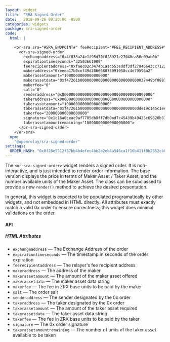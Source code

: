 ```yaml
---
layout: widget
title:  "SRA Signed Order"
date:   2018-09-26 09:20:00 -0500
categories: widgets
package: sra-signed-order
code:
  html: |

    <or-sra sra="#SRA_ENDPOINT#" feeRecipient="#FEE_RECIPIENT_ADDRESS#">
      <or-sra-signed-order
        exchangeaddress="0x4f833a24e1f95d70f028921e27040ca56e09ab0b"
        expirationtimeseconds="32503661989"
        feerecipientaddress="0xfaec02c3474b1a1c553eddf3df27946643cc7122"
        makeraddress="0xeeea17b0cef49d206668075991058cc4e79596a2"
        makerassetamount="1000000000000000000"
        makerassetdata="0xf47261b00000000000000000000000000027449bf0887ca3e431d263ffdefb244d95b555"
        makerfee="0"
        salt="0"
        senderaddress="0x0000000000000000000000000000000000000000"
        takeraddress="0x0000000000000000000000000000000000000000"
        takerassetamount="10000000000000000000"
        takerassetdata="0xf47261b0000000000000000000000000dde19c145c1ee51b48f7a28e8df125da0cc440be"
        takerfee="200000000000000000"
        signature="0x1c16a0ceac9af7785db8ff7db0ad7c45439b49425c69820b3166e93b5da554d7287ce5322766ce3309cf4fb9f4b21b639786e0e69d33ae95f7ff50e3bbbbddc01102"
        takerassetamountremaining="10000000000000000000">
      </or-sra-signed-order>
    </or-sra>
  npm:
    "@openrelay/sra-signed-order"
settings:
  ORDER_HASH: "0x0f28e5512f37bb4b4efec4bb2a2eb4a546ca1f16b411f8b2652cb09b6b25ac68"
---
```


The `<or-sra-signed-order>` widget renders a signed order. It is
non-interactive, and is just intended to render order information. The base
version displays the price in terms of Maker Asset / Taker Asset, and the
number available units of the Maker Asset. The class can be subclassed to
provide a new `render()` method to achieve the desired presentation.

In general, this widget is expected to be populated programatically by other
widgets, and not embedded in HTML directly. All attributes must exactly match a
valid 0x order to ensure correctness; this widget does minimal validations on
the order.

#### API

##### HTML Attributes

* `exchangeaddress` &mdash; The Exchange Address of the order
* `expirationtimeseconds` &mdash; The timestamp in seconds of the order expiration
* `feerecipientaddress` &mdash; The relayer's fee recipient address
* `makeraddress` &mdash; The address of the maker
* `makerassetamount` &mdash; The amount of the maker asset offered
* `makerassetdata` &mdash; The maker asset data string
* `makerfee` &mdash; The fee in ZRX base units to be paid by the maker
* `salt` &mdash; The order salt
* `senderaddress` &mdash; The sender designated by the 0x order
* `takeraddress` &mdash; The taker designated by the 0x order
* `takerassetamount` &mdash; The amount of the taker asset required
* `takerassetdata` &mdash; The taker asset data string
* `takerfee` &mdash; The fee in ZRX base units to be paid by the taker
* `signature` &mdash; The 0x order signature
* `takerassetamountremaining` &mdash; The number of units of the taker asset available to be taken

